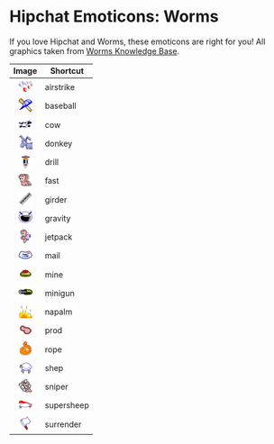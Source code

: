 Hipchat Emoticons: Worms
========================

If you love Hipchat and Worms, these emoticons are right for you! All graphics taken from [Worms Knowledge Base](http://worms2d.info/).

| Image                                   | Shortcut    |
| :-------------------------------------: | ----------- |
| ![airstrike](images/airstrike.png)      | airstrike   |
| ![baseball](images/baseball.png)        | baseball    |
| ![cow](images/cow.png)                  | cow         |
| ![donkey](images/donkey.png)            | donkey      |
| ![drill](images/drill.png)              | drill       |
| ![fast](images/fast.png)                | fast        |
| ![girder](images/girder.png)            | girder      |
| ![gravity](images/gravity.png)          | gravity     |
| ![jetpack](images/jetpack.png)          | jetpack     |
| ![mail](images/mail.png)                | mail        |
| ![mine](images/mine.png)                | mine        |
| ![minigun](images/minigun.png)          | minigun     |
| ![napalm](images/napalm.png)            | napalm      |
| ![prod](images/prod.png)                | prod        |
| ![rope](images/ninja.png)               | rope        |
| ![sheep](images/sheep.png)              | shep        |
| ![sniper](images/sniper.png)            | sniper      |
| ![supersheep](images/supersheep.png)    | supersheep  |
| ![surrender](images/surrender.png)      | surrender   |
